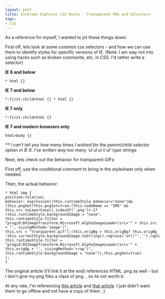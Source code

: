 ```yaml
---
layout: post
title: Internet Explorer CSS Hacks - Transparent PNG and Selectors
tags:
- CSS
---
```


As a reference for myself, I wanted to jot these things down.

First off, lets look at some common css selectors - and how we can use them to identify styles for specific versions of IE.  (Note: I am way not into using hacks such as broken comments, etc, in CSS.  I'd rather write a selector)

**IE 6 and below**

    
    * html {}



**IE 7 and below**

    
    *:first-child+html {} * html {}



**IE 7 only**

    
    *:first-child+html {}



**IE 7 and modern browsers only**

    
    html>body {}


_** I can't tell you how many times I wished for the parent/child selector option in IE 6.  I've written way too many 'ul ul ul li ul' type strings_

Next, lets check out the behavior for transparent GIFs:

First off, use the conditional comment to bring in the stylesheet only when needed.

    
    
    
    



Then, the actual behavior:

    
    
    * html img {
    position:relative;
    behavior: expression((this.runtimeStyle.behavior="none")&&(this.pngSet?this.pngSet=true:(this.nodeName == "IMG" && this.src.toLowerCase().indexOf('.png')>-1?(this.runtimeStyle.backgroundImage = "none",
    this.runtimeStyle.filter = "progid:DXImageTransform.Microsoft.AlphaImageLoader(src='" + this.src + "', sizingMethod='image')",
    this.src = "transparent.gif"):(this.origBg = this.origBg? this.origBg :this.currentStyle.backgroundImage.toString().replace('url("','').replace('")',''),
    this.runtimeStyle.filter = "progid:DXImageTransform.Microsoft.AlphaImageLoader(src='" + this.origBg + "', sizingMethod='crop')",
    this.runtimeStyle.backgroundImage = "none")),this.pngSet=true)
    );
    }
    



The original article (I'll link it at the end) references HTML .png as well - but I don't give my png files a class of png... so its not worth it.

At any rate, I'm referencing [this article](http://www.noupe.com/better-design/7-css-hacks-you-cannt-live-without.html) and [that article](http://komodomedia.com/blog/index.php/2007/11/05/css-png-image-fix-for-ie/).  I just didn't want them to go offline and not have a copy of them. ;)
